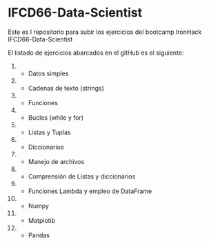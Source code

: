 # IFCD66-Data-Scientist
Este es l repositorio para subir los ejercicios del bootcamp IronHack IFCD66-Data-Scientist

El listado de ejercicios abarcados en el gitHub es el siguiente: <br/>
01. - Datos simples
02. - Cadenas de texto (strings)
03. - Funciones
04. - Bucles (while y for)
05. - Listas y Tuplas
06. - Diccionarios
07. - Manejo de archivos
08. - Comprensión de Listas y diccionarios
09. - Funciones Lambda y empleo de DataFrame
10. - Numpy
11. - Matplotib
12. - Pandas

